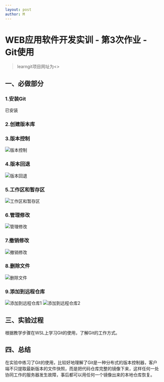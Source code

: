 ```yaml
---
layout: post
author: M
---
```

# WEB应用软件开发实训 - 第3次作业 - Git使用

>learngit项目网址为<>

## 一、必做部分

### 1.安装Git
已安装
### 2.创建版本库
### 3.版本控制
![版本控制](/images/版本控制.png)
### 4.版本回退
![版本回退](/images/版本回退.png)
### 5.工作区和暂存区
![工作区和暂存区](/images/工作区和暂存区.png)
### 6.管理修改
![管理修改](/images/管理修改.png)
### 7.撤销修改
![撤销修改](/images/撤销修改.png)
### 8.删除文件
![删除文件](/images/删除文件.png)
### 9.添加到远程仓库
![添加到远程仓库1](/images/添加到远程仓库1.png)
![添加到远程仓库2](/images/添加到远程仓库2.png)

## 三、实验过程
根据教学步骤在WSL上学习Git的使用，了解Git的工作方式。

## 四、总结
在实验中练习了Git的使用，比较好地理解了Git是一种分布式的版本控制器，客户端不只提取最新版本的文件快照，而是把代码仓库完整的镜像下来，这样任何一处协同工作的服务器发生故障，事后都可以用任何一个镜像出来的本地仓库恢复。
